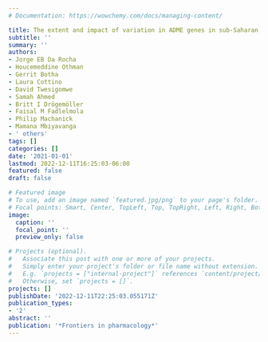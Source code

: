 ```yaml
---
# Documentation: https://wowchemy.com/docs/managing-content/

title: The extent and impact of variation in ADME genes in sub-Saharan African populations
subtitle: ''
summary: ''
authors:
- Jorge EB Da Rocha
- Houcemeddine Othman
- Gerrit Botha
- Laura Cottino
- David Twesigomwe
- Samah Ahmed
- Britt I Drögemöller
- Faisal M Fadlelmola
- Philip Machanick
- Mamana Mbiyavanga
- ' others'
tags: []
categories: []
date: '2021-01-01'
lastmod: 2022-12-11T16:25:03-06:00
featured: false
draft: false

# Featured image
# To use, add an image named `featured.jpg/png` to your page's folder.
# Focal points: Smart, Center, TopLeft, Top, TopRight, Left, Right, BottomLeft, Bottom, BottomRight.
image:
  caption: ''
  focal_point: ''
  preview_only: false

# Projects (optional).
#   Associate this post with one or more of your projects.
#   Simply enter your project's folder or file name without extension.
#   E.g. `projects = ["internal-project"]` references `content/project/deep-learning/index.md`.
#   Otherwise, set `projects = []`.
projects: []
publishDate: '2022-12-11T22:25:03.055171Z'
publication_types:
- '2'
abstract: ''
publication: '*Frontiers in pharmacology*'
---
```

